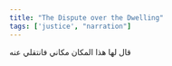 ```yaml
---
title: "The Dispute over the Dwelling"
tags: ['justice', "narration"]
---
```


 قال لها هذا المكان مكاني فانتقلي عنه
